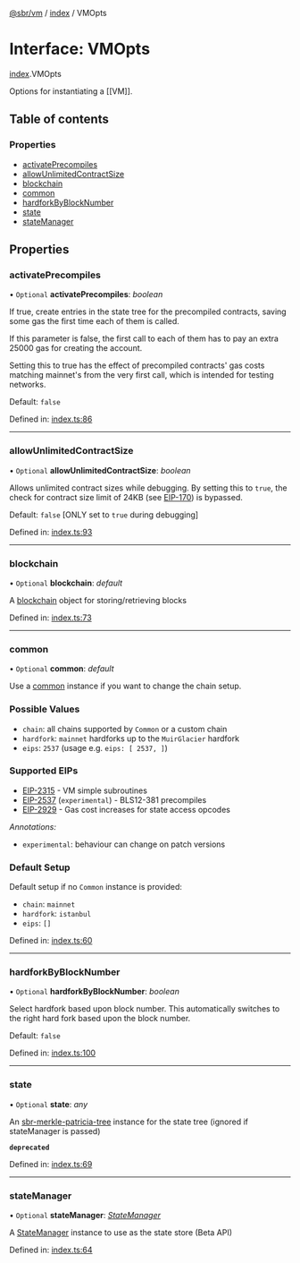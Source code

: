 [@sbr/vm](../README.md) / [index](../modules/index.md) / VMOpts

# Interface: VMOpts

[index](../modules/index.md).VMOpts

Options for instantiating a [[VM]].

## Table of contents

### Properties

- [activatePrecompiles](index.vmopts.md#activateprecompiles)
- [allowUnlimitedContractSize](index.vmopts.md#allowunlimitedcontractsize)
- [blockchain](index.vmopts.md#blockchain)
- [common](index.vmopts.md#common)
- [hardforkByBlockNumber](index.vmopts.md#hardforkbyblocknumber)
- [state](index.vmopts.md#state)
- [stateManager](index.vmopts.md#statemanager)

## Properties

### activatePrecompiles

• `Optional` **activatePrecompiles**: *boolean*

If true, create entries in the state tree for the precompiled contracts, saving some gas the
first time each of them is called.

If this parameter is false, the first call to each of them has to pay an extra 25000 gas
for creating the account.

Setting this to true has the effect of precompiled contracts' gas costs matching mainnet's from
the very first call, which is intended for testing networks.

Default: `false`

Defined in: [index.ts:86](https://github.com/siliconswampio/sbr-vm/blob/master/lib/index.ts#L86)

___

### allowUnlimitedContractSize

• `Optional` **allowUnlimitedContractSize**: *boolean*

Allows unlimited contract sizes while debugging. By setting this to `true`, the check for
contract size limit of 24KB (see [EIP-170](https://git.io/vxZkK)) is bypassed.

Default: `false` [ONLY set to `true` during debugging]

Defined in: [index.ts:93](https://github.com/siliconswampio/sbr-vm/blob/master/lib/index.ts#L93)

___

### blockchain

• `Optional` **blockchain**: *default*

A [blockchain](https://github.com/ethereumjs/ethereumjs-monorepo/packages/blockchain) object for storing/retrieving blocks

Defined in: [index.ts:73](https://github.com/siliconswampio/sbr-vm/blob/master/lib/index.ts#L73)

___

### common

• `Optional` **common**: *default*

Use a [common](https://github.com/ethereumjs/ethereumjs-monorepo/packages/common) instance
if you want to change the chain setup.

### Possible Values

- `chain`: all chains supported by `Common` or a custom chain
- `hardfork`: `mainnet` hardforks up to the `MuirGlacier` hardfork
- `eips`: `2537` (usage e.g. `eips: [ 2537, ]`)

### Supported EIPs

- [EIP-2315](https://eips.ethereum.org/EIPS/eip-2315) - VM simple subroutines
- [EIP-2537](https://eips.ethereum.org/EIPS/eip-2537) (`experimental`) - BLS12-381 precompiles
- [EIP-2929](https://eips.ethereum.org/EIPS/eip-2929) - Gas cost increases for state access opcodes

*Annotations:*

- `experimental`: behaviour can change on patch versions

### Default Setup

Default setup if no `Common` instance is provided:

- `chain`: `mainnet`
- `hardfork`: `istanbul`
- `eips`: `[]`

Defined in: [index.ts:60](https://github.com/siliconswampio/sbr-vm/blob/master/lib/index.ts#L60)

___

### hardforkByBlockNumber

• `Optional` **hardforkByBlockNumber**: *boolean*

Select hardfork based upon block number. This automatically switches to the right hard fork based upon the block number.

Default: `false`

Defined in: [index.ts:100](https://github.com/siliconswampio/sbr-vm/blob/master/lib/index.ts#L100)

___

### state

• `Optional` **state**: *any*

An [sbr-merkle-patricia-tree](https://github.com/ethereumjs/ethereumjs-monorepo/tree/master/packages/trie) instance for the state tree (ignored if stateManager is passed)

**`deprecated`** 

Defined in: [index.ts:69](https://github.com/siliconswampio/sbr-vm/blob/master/lib/index.ts#L69)

___

### stateManager

• `Optional` **stateManager**: [*StateManager*](state_interface.statemanager.md)

A [StateManager](state_interface.statemanager.md) instance to use as the state store (Beta API)

Defined in: [index.ts:64](https://github.com/siliconswampio/sbr-vm/blob/master/lib/index.ts#L64)
